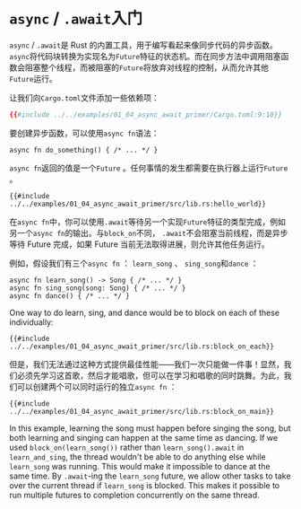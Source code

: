 # `async` / `.await`入门

`async` / `.await`是 Rust 的内置工具，用于编写看起来像同步代码的异步函数。 `async`将代码块转换为实现名为`Future`特征的状态机。而在同步方法中调用阻塞函数会阻塞整个线程，而被阻塞的`Future`将放弃对线程的控制，从而允许其他`Future`运行。

让我们向`Cargo.toml`文件添加一些依赖项：

```toml
{{#include ../../examples/01_04_async_await_primer/Cargo.toml:9:10}}
```

要创建异步函数，可以使用`async fn`语法：

```rust,edition2018
async fn do_something() { /* ... */ }
```

`async fn`返回的值是一个`Future` 。任何事情的发生都需要在执行器上运行`Future` 。

```rust,edition2018
{{#include ../../examples/01_04_async_await_primer/src/lib.rs:hello_world}}
```

在`async fn`中，你可以使用`.await`等待另一个实现`Future`特征的类型完成，例如另一个`async fn`的输出。与`block_on`不同， `.await`不会阻塞当前线程，而是异步等待 Future 完成，如果 Future 当前无法取得进展，则允许其他任务运行。

例如，假设我们有三个`async fn` ： `learn_song` 、 `sing_song`和`dance` ：

```rust,ignore
async fn learn_song() -> Song { /* ... */ }
async fn sing_song(song: Song) { /* ... */ }
async fn dance() { /* ... */ }
```

One way to do learn, sing, and dance would be to block on each of these individually:

```rust,ignore
{{#include ../../examples/01_04_async_await_primer/src/lib.rs:block_on_each}}
```

但是，我们无法通过这种方式提供最佳性能——我们一次只能做一件事！显然，我们必须先学习这首歌，然后才能唱歌，但可以在学习和唱歌的同时跳舞。为此，我们可以创建两个可以同时运行的独立`async fn` ：

```rust,ignore
{{#include ../../examples/01_04_async_await_primer/src/lib.rs:block_on_main}}
```

In this example, learning the song must happen before singing the song, but both learning and singing can happen at the same time as dancing. If we used `block_on(learn_song())` rather than `learn_song().await` in `learn_and_sing`, the thread wouldn't be able to do anything else while `learn_song` was running. This would make it impossible to dance at the same time. By `.await`-ing the `learn_song` future, we allow other tasks to take over the current thread if `learn_song` is blocked. This makes it possible to run multiple futures to completion concurrently on the same thread.
